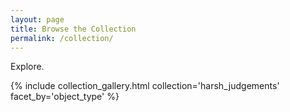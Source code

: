 ```yaml
---
layout: page
title: Browse the Collection
permalink: /collection/
---
```


Explore.

{% include collection_gallery.html collection='harsh_judgements' facet_by='object_type' %}

